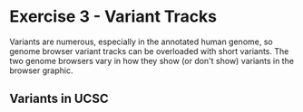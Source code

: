 # Exercise 3 - Variant Tracks  
Variants are numerous, especially in the annotated human genome, so genome browser variant tracks can be overloaded with short variants. The two genome browsers vary in how they show (or don't show) variants in the browser graphic.  

## Variants in UCSC  
